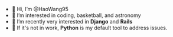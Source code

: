 - 👋 Hi, I’m @HaoWang95
- 👀 I’m interested in coding, basketball, and astronomy
- 🌱 I’m recently very interested in **Django** and **Rails**
- 💞️ If it's not in work, **Python** is my default tool to address issues.
<!---
HaoWang95/HaoWang95 is a ✨ special ✨ repository because its `README.md` (this file) appears on your GitHub profile.
You can click the Preview link to take a look at your changes.
--->
